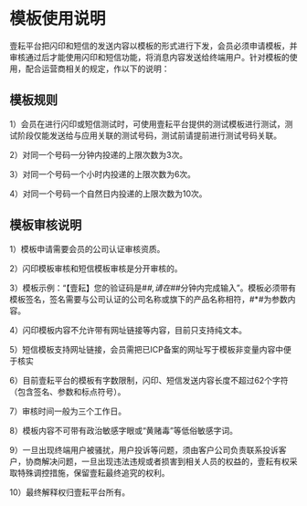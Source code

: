 # 模板使用说明

壹耘平台把闪印和短信的发送内容以模板的形式进行下发，会员必须申请模板，并审核通过后才能使用闪印和短信功能，将消息内容发送给终端用户。针对模板的使用，配合运营商相关的规定，作以下的说明：

## 模板规则

1）会员在进行闪印或短信测试时，可使用壹耘平台提供的测试模板进行测试，测试阶段仅能发送给与应用关联的测试号码，测试前请提前进行测试号码关联。

2）对同一个号码一分钟内投递的上限次数为3次。

3）对同一个号码一个小时内投递的上限次数为6次。

4）对同一个号码一个自然日内投递的上限次数为10次。

## 模板审核说明

1）模板申请需要会员的公司认证审核资质。

2）闪印模板审核和短信模板审核是分开审核的。

3）模板示例：“【壹耘】您的验证码是#*#,请在#*#分钟内完成输入”。模板必须带有模板签名，签名需要与公司认证的公司名称或旗下的产品名称相符，#*#为参数内容。

4）闪印模板内容不允许带有网址链接等内容，目前只支持纯文本。

5）短信模板支持网址链接，会员需把已ICP备案的网址写于模板非变量内容中便于核实

6）目前壹耘平台的模板有字数限制，闪印、短信发送内容长度不超过62个字符（包含签名、参数和标点符号）。

7）审核时间一般为三个工作日。

8）模板内容不可带有政治敏感字眼或“黄赌毒”等低俗敏感字词。

9）一旦出现终端用户被骚扰，用户投诉等问题，须由客户公司负责联系投诉客户，协商解决问题，一旦出现违法违规或者损害到相关人员的权益的，壹耘有权采取特殊调控措施，保留壹耘最终追究的权利。

10）最终解释权归壹耘平台所有。

 

 

 

 

 

 